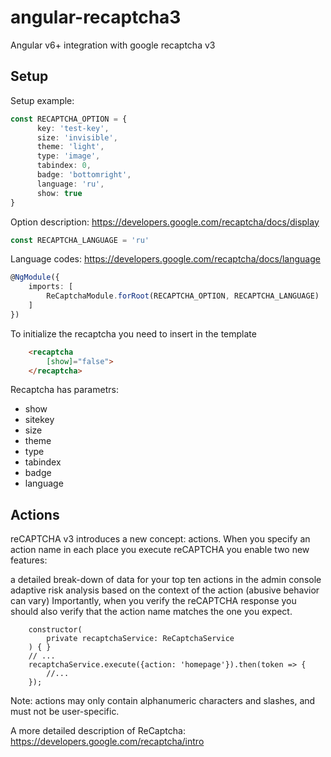 # angular-recaptcha3
Angular v6+ integration with google recaptcha v3

## Setup
Setup example:
```typescript
const RECAPTCHA_OPTION = {
      key: 'test-key',
      size: 'invisible',
      theme: 'light',
      type: 'image',
      tabindex: 0,
      badge: 'bottomright',
      language: 'ru',
      show: true
}
```
Option description: https://developers.google.com/recaptcha/docs/display
```typescript
const RECAPTCHA_LANGUAGE = 'ru'
```
Language codes: https://developers.google.com/recaptcha/docs/language

```typescript
@NgModule({
    imports: [
        ReCaptchaModule.forRoot(RECAPTCHA_OPTION, RECAPTCHA_LANGUAGE)
    ]
})
```

To initialize the recaptcha you need to insert in the template
```html
    <recaptcha
        [show]="false">
    </recaptcha>
```
Recaptcha has parametrs:
- show
- sitekey
- size
- theme
- type
- tabindex
- badge
- language

## Actions
reCAPTCHA v3 introduces a new concept: actions. When you specify an action name in each place you execute reCAPTCHA you enable two new features:

a detailed break-down of data for your top ten actions in the admin console
adaptive risk analysis based on the context of the action (abusive behavior can vary)
Importantly, when you verify the reCAPTCHA response you should also verify that the action name matches the one you expect.

```
    constructor(
        private recaptchaService: ReCaptchaService
    ) { }
    // ...
    recaptchaService.execute({action: 'homepage'}).then(token => {
        //...
    });
```
Note: actions may only contain alphanumeric characters and slashes, and must not be user-specific.

A more detailed description of ReCaptcha:
https://developers.google.com/recaptcha/intro